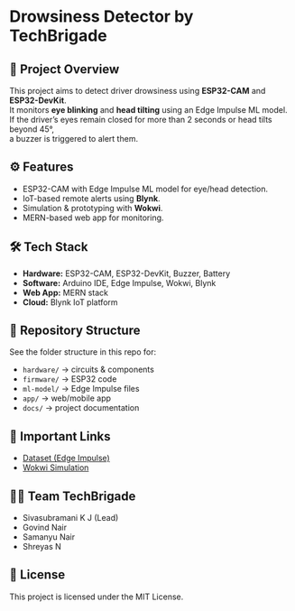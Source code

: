 # Drowsiness Detector by TechBrigade

## 🚗 Project Overview
This project aims to detect driver drowsiness using **ESP32-CAM** and **ESP32-DevKit**.  
It monitors **eye blinking** and **head tilting** using an Edge Impulse ML model.  
If the driver’s eyes remain closed for more than 2 seconds or head tilts beyond 45°,  
a buzzer is triggered to alert them.

## ⚙️ Features
- ESP32-CAM with Edge Impulse ML model for eye/head detection.
- IoT-based remote alerts using **Blynk**.
- Simulation & prototyping with **Wokwi**.
- MERN-based web app for monitoring.

## 🛠️ Tech Stack
- **Hardware:** ESP32-CAM, ESP32-DevKit, Buzzer, Battery
- **Software:** Arduino IDE, Edge Impulse, Wokwi, Blynk
- **Web App:** MERN stack
- **Cloud:** Blynk IoT platform

## 📂 Repository Structure
See the folder structure in this repo for:
- `hardware/` → circuits & components
- `firmware/` → ESP32 code
- `ml-model/` → Edge Impulse files
- `app/` → web/mobile app
- `docs/` → project documentation

## 🔗 Important Links
- [Dataset (Edge Impulse)](https://studio.edgeimpulse.com/public/168098/latest)
- [Wokwi Simulation](https://wokwi.com/projects/437271120295952385)

## 👨‍💻 Team TechBrigade
- Sivasubramani K J (Lead)  
- Govind Nair  
- Samanyu Nair  
- Shreyas N  

## 📜 License
This project is licensed under the MIT License.
